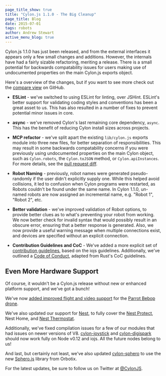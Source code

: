 ```yaml
---
page_title_show: true
title: "Cylon.js 1.1.0 - The Big Cleanup"
page_title: Blog
date: 2015-07-01
tags: robots
author: Andrew Stewart
active_menu_blog: true
---
```


Cylon.js 1.1.0 has just been released, and from the external interfaces it appears only a few small changes and additions. However, the internals have had a fairly sizable refactoring, meriting a release.
There is a small potential for backwards compatability issues for users making use of undocumented properties on the main Cylon.js exports object.

Here's a overview of the changes, but if you want to see more check out the [compare view][] on GitHub.

- **ESLint** - we've switched to using ESLint for linting, over JSHint.
  ESLint's better support for validating coding styles and conventions has been a great asset to us.
  This has also resulted in a number of fixes to prevent potential minor issues in core.

- **async** - we've removed Cylon's last remaining core dependency, `async`.
  This has the benefit of reducing Cylon install sizes across projects.

- **MCP refactor** - we've split apart the existing `lib/cylon.js` exports module into three new files, for better separation of responsibilities.
  This may result in some backwards compatability concerns if you were previously using undocumented properties on the main Cylon object, such as `Cylon.robots`, the `Cylon.toJSON` method, or `Cylon.apiInstances`.
  For more details, see the [pull request diff](https://github.com/hybridgroup/cylon/pull/301/files).

- **Robot Naming** - previously, robot names were generated pseudo-randomly if the user didn't explicitly supply one.
  While this helped avoid collisions, it led to confusion when Cylon programs were restarted, as Robots couldn't be found under the same name.
  In Cylon 1.1.0, un-named robots are now assigned an incremental name, e.g. "Robot 1", "Robot 2", etc.

- **Better validation** - we've improved validation of Robot options, to provide better clues as to what's preventing your robot from working.
  We now better check for invalid syntax that would possibly result in an obscure error, ensuring that a better response is generated.
  Also, we now provide a useful warning message when multiple connections exist, and devices are specified without an explicit connection.

- **Contribution Guidelines and CoC** - We've added a more explicit set of [contribution guidelines][], based on the iojs guidelines.
  Additionally, we've outlined a [Code of Conduct][], adapted from Rust's CoC guidelines.

## Even More Hardware Support

Of course, it wouldn't be a Cylon.js release without new or enhanced platform support, and we've got a bunch!

We've now [added improved flight and video support][cylon-bebop] for the [Parrot Bebop drone][bebop].

We've also updated our support for [Nest][cylon-nest], to fully cover the [Nest Protect][nest-protect], Nest Home, and [Nest Thermostat][nest-thermostat].

Additionally, we've fixed compilation issues for a few of our modules that had issues on newer versions of V8.
[cylon-joystick][] and [cylon-digispark][] should now work fully on Node v0.12 and iojs. All the future nodes belong to us!

And last, but certainly not least, we've also updated [cylon-sphero][] to use the new [Sphero.js][] library from Orbotix.

For the latest updates, be sure to follow us on Twitter at [@CylonJS][].

[@CylonJS]: https://twitter.com/CylonJS
[compare view]: http://github.com/hybridgroup/cylon/compare/v1.0.0...v1.1.0
[contribution guidelines]: https://github.com/hybridgroup/cylon/blob/master/CONTRIBUTING.md
[Code of Conduct]: https://github.com/hybridgroup/cylon/blob/master/CONTRIBUTING.md#code-of-conduct
[cylon-bebop]: https://github.com/hybridgroup/cylon-bebop
[cylon-nest]: https://github.com/hybridgroup/cylon-nest
[cylon-joystick]: https://github.com/hybridgroup/cylon-joystick
[cylon-digispark]: https://github.com/hybridgroup/cylon-digispark
[cylon-sphero]: https://github.com/hybridgroup/cylon-sphero
[Sphero.js]: https://github.com/orbotix/sphero.js
[bebop]: http://www.parrot.com/products/bebop-drone/
[nest-protect]: https://nest.com/smoke-co-alarm/meet-nest-protect/
[nest-thermostat]: https://nest.com/thermostat/meet-nest-thermostat/
